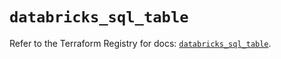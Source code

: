 # `databricks_sql_table`

Refer to the Terraform Registry for docs: [`databricks_sql_table`](https://registry.terraform.io/providers/databricks/databricks/1.71.0/docs/resources/sql_table).

